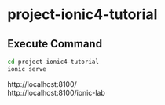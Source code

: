 # project-ionic4-tutorial

## Execute Command

``` bash
cd project-ionic4-tutorial
ionic serve
```
http://localhost:8100/  
http://localhost:8100/ionic-lab

